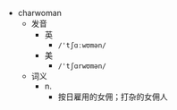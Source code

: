 - charwoman
  - 发音
    - 英
      - `/'tʃɑːwʊmən/`
    - 美
      - `/'tʃɑrwʊmən/`
  - 词义
    - n.
      - 按日雇用的女佣；打杂的女佣人
